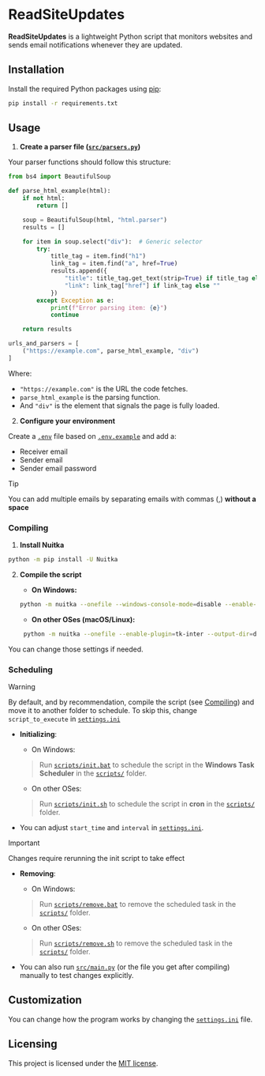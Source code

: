 # ReadSiteUpdates

**ReadSiteUpdates** is a lightweight Python script that monitors websites and sends email notifications whenever they are updated.

## Installation

Install the required Python packages using [pip](https://pypi.org/project/pip/):

```bash
pip install -r requirements.txt
```

## Usage

1. **Create a parser file ([`src/parsers.py`](src/parsers.py))**

Your parser functions should follow this structure:

```python
from bs4 import BeautifulSoup

def parse_html_example(html):
    if not html:
        return []

    soup = BeautifulSoup(html, "html.parser")
    results = []

    for item in soup.select("div"):  # Generic selector
        try:
            title_tag = item.find("h1")
            link_tag = item.find("a", href=True)
            results.append({
                "title": title_tag.get_text(strip=True) if title_tag else "",
                "link": link_tag["href"] if link_tag else ""
            })
        except Exception as e:
            print(f"Error parsing item: {e}")
            continue

    return results

urls_and_parsers = [
    ("https://example.com", parse_html_example, "div")
]
```

Where:

- `"https://example.com"` is the URL the code fetches.
- `parse_html_example` is the parsing function.
- And `"div"` is the element that signals the page is fully loaded.

2. **Configure your environment**

Create a [`.env`](.env) file based on [`.env.example`](.env.example) and add a:

- Receiver email
- Sender email
- Sender email password

> [!TIP]  
> You can add multiple emails by separating emails with commas (,) **without a space**

### Compiling

1. **Install Nuitka**

```bash
python -m pip install -U Nuitka
```

2. **Compile the script**

    - **On Windows:**

    ```bash
    python -m nuitka --onefile --windows-console-mode=disable --enable-plugin=tk-inter --output-dir=dist ./src/main.py
    ```

    - **On other OSes (macOS/Linux):**

   ```bash
    python -m nuitka --onefile --enable-plugin=tk-inter --output-dir=dist ./src/main.py
    ```

You can change those settings if needed.

### Scheduling

> [!WARNING]  
> By default, and by recommendation, compile the script (see [Compiling](#compiling)) and move it to another folder to schedule. To skip this, change `script_to_execute` in [`settings.ini`](settings.ini)

- **Initializing**:
    - On Windows:

    > Run [`scripts/init.bat`](scripts/init.bat) to schedule the script in the **Windows Task Scheduler** in the [`scripts/`](scripts/) folder.

    - On other OSes:

    > Run [`scripts/init.sh`](scripts/init.sh) to schedule the script in **cron** in the [`scripts/`](scripts/) folder.
- You can adjust `start_time` and `interval` in [`settings.ini`](settings.ini).
> [!IMPORTANT]  
> Changes require rerunning the init script to take effect

- **Removing**:
    - On Windows:

    > Run [`scripts/remove.bat`](scripts/remove.bat) to remove the scheduled task in the [`scripts/`](scripts/) folder.

    - On other OSes:

    > Run [`scripts/remove.sh`](scripts/remove.sh) to remove the scheduled task in the [`scripts/`](scripts/) folder.
- You can also run [`src/main.py`](src/main.py) (or the file you get after compiling) manually to test changes explicitly.

## Customization

You can change how the program works by changing the [`settings.ini`](settings.ini) file.

## Licensing

This project is licensed under the [MIT license](LICENSE).
